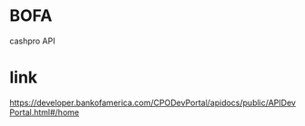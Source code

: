 # BOFA
cashpro API

# link
https://developer.bankofamerica.com/CPODevPortal/apidocs/public/APIDevPortal.html#/home
